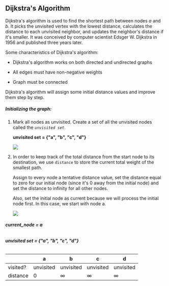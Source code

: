 <!--title={Dijkstra's Algorithm}-->

<!--badges={Algorithms:10}-->

<!--concepts={Dijkstra'sAlgorithm}-->

## Dijkstra's Algorithm 

Dijkstra's algorithm is used to find the shortest path between nodes *a* and *b*. It picks the unvisited vertex with the lowest distance, calculates the distance to each unvisited neighbor, and updates the neighbor's distance if it's smaller. It was conceived by computer scientist Edsger W. Dijkstra in 1956 and published three years later.

Some characteristics of Dijkstra's algorithm:

- Dijkstra's algorithm works on both directed and undirected graphs

- All edges must have non-negative weights

- Graph must be connected 

Dijkstra's algorithm will assign some initial distance values and improve them step by step.

##### Initializing the graph:

1. Mark all nodes as unvisited. Create a set of all the unvisited nodes called the *`unvisited set`*.

    **unvisited set = {"a", "b", "c", "d"}**

   ![](../images/6a.jpg)

2. In order to keep track of the total distance from the start node to its destination, we use `distance` to store the current total weight of the smallest path. 

   Assign to every node a tentative distance value, set the distance equal to zero for our initial node (since it's 0 away from the initial node) and set the distance to infinity for all other nodes. 
   
   Also, set the initial node as current because we will process the initial node first. In this case, we start with node a.
   
   ![](../images/6b.jpg) 

###### **current_node = a**

###### **unvisited set = {"a", "b", "c", "d"}**

|          | a         | b         | c         | d         |
| -------- | --------- | --------- | --------- | --------- |
| visited? | unvisited | unvisited | unvisited | unvisited |
| distance | 0         | ∞         | ∞         | ∞         |

